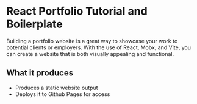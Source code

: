 # React Portfolio Tutorial and Boilerplate
Building a portfolio website is a great way to showcase your work to potential clients or employers. With the use of React, Mobx, and Vite, you can create a website that is both visually appealing and functional.

## What it produces

- Produces a static website output
- Deploys it to Github Pages for access

